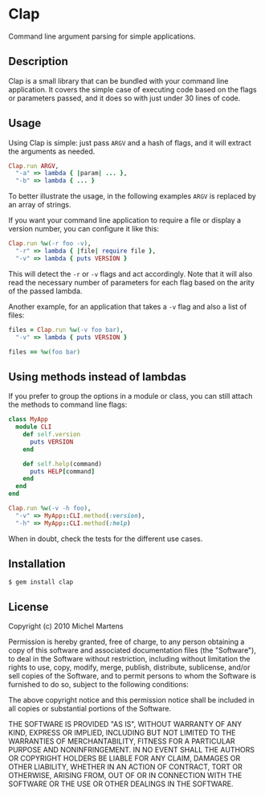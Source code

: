 Clap
====

Command line argument parsing for simple applications.

Description
-----------

Clap is a small library that can be bundled with your command line application.
It covers the simple case of executing code based on the flags or parameters
passed, and it does so with just under 30 lines of code.

Usage
-----

Using Clap is simple: just pass `ARGV` and a hash of flags, and it will extract
the arguments as needed.

``` ruby
Clap.run ARGV,
  "-a" => lambda { |param| ... },
  "-b" => lambda { ... }
```

To better illustrate the usage, in the following examples `ARGV` is replaced by
an array of strings.

If you want your command line application to require a file or display a
version number, you can configure it like this:

``` ruby
Clap.run %w(-r foo -v),
  "-r" => lambda { |file| require file },
  "-v" => lambda { puts VERSION }
```

This will detect the `-r` or `-v` flags and act accordingly. Note that it will
also read the necessary number of parameters for each flag based on the arity
of the passed lambda.

Another example, for an application that takes a `-v` flag and also a list of
files:

``` ruby
files = Clap.run %w(-v foo bar),
  "-v" => lambda { puts VERSION }

files == %w(foo bar)
```

Using methods instead of lambdas
--------------------------------

If you prefer to group the options in a module or class, you can still attach
the methods to command line flags:

``` ruby
class MyApp
  module CLI
    def self.version
      puts VERSION
    end

    def self.help(command)
      puts HELP[command]
    end
  end
end

Clap.run %w(-v -h foo),
  "-v" => MyApp::CLI.method(:version),
  "-h" => MyApp::CLI.method(:help)
```

When in doubt, check the tests for the different use cases.

Installation
------------

    $ gem install clap

License
-------

Copyright (c) 2010 Michel Martens

Permission is hereby granted, free of charge, to any person
obtaining a copy of this software and associated documentation
files (the "Software"), to deal in the Software without
restriction, including without limitation the rights to use,
copy, modify, merge, publish, distribute, sublicense, and/or sell
copies of the Software, and to permit persons to whom the
Software is furnished to do so, subject to the following
conditions:

The above copyright notice and this permission notice shall be
included in all copies or substantial portions of the Software.

THE SOFTWARE IS PROVIDED "AS IS", WITHOUT WARRANTY OF ANY KIND,
EXPRESS OR IMPLIED, INCLUDING BUT NOT LIMITED TO THE WARRANTIES
OF MERCHANTABILITY, FITNESS FOR A PARTICULAR PURPOSE AND
NONINFRINGEMENT. IN NO EVENT SHALL THE AUTHORS OR COPYRIGHT
HOLDERS BE LIABLE FOR ANY CLAIM, DAMAGES OR OTHER LIABILITY,
WHETHER IN AN ACTION OF CONTRACT, TORT OR OTHERWISE, ARISING
FROM, OUT OF OR IN CONNECTION WITH THE SOFTWARE OR THE USE OR
OTHER DEALINGS IN THE SOFTWARE.
